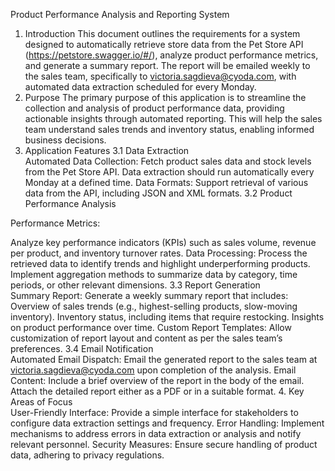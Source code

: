 Product Performance Analysis and Reporting System
1. Introduction
This document outlines the requirements for a system designed to automatically retrieve store data from the Pet Store API (https://petstore.swagger.io/#/), analyze product performance metrics, and generate a summary report. The report will be emailed weekly to the sales team, specifically to victoria.sagdieva@cyoda.com, with automated data extraction scheduled for every Monday.
2. Purpose
The primary purpose of this application is to streamline the collection and analysis of product performance data, providing actionable insights through automated reporting. This will help the sales team understand sales trends and inventory status, enabling informed business decisions.
3. Application Features
3.1 Data Extraction  
Automated Data Collection:
Fetch product sales data and stock levels from the Pet Store API.
Data extraction should run automatically every Monday at a defined time.
Data Formats:
Support retrieval of various data from the API, including JSON and XML formats.
3.2 Product Performance Analysis  

Performance Metrics:

Analyze key performance indicators (KPIs) such as sales volume, revenue per product, and inventory turnover rates.
Data Processing:
Process the retrieved data to identify trends and highlight underperforming products.
Implement aggregation methods to summarize data by category, time periods, or other relevant dimensions.
3.3 Report Generation  
Summary Report:
Generate a weekly summary report that includes:
Overview of sales trends (e.g., highest-selling products, slow-moving inventory).
Inventory status, including items that require restocking.
Insights on product performance over time.
Custom Report Templates:
Allow customization of report layout and content as per the sales team’s preferences.
3.4 Email Notification  
Automated Email Dispatch:
Email the generated report to the sales team at victoria.sagdieva@cyoda.com upon completion of the analysis.
Email Content:
Include a brief overview of the report in the body of the email.
Attach the detailed report either as a PDF or in a suitable format.
4. Key Areas of Focus  
User-Friendly Interface:
Provide a simple interface for stakeholders to configure data extraction settings and frequency.
Error Handling:
Implement mechanisms to address errors in data extraction or analysis and notify relevant personnel.
Security Measures:
Ensure secure handling of product data, adhering to privacy regulations.